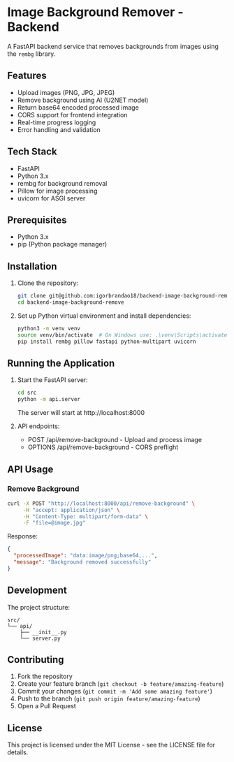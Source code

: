# Image Background Remover - Backend

A FastAPI backend service that removes backgrounds from images using the `rembg` library.

## Features

- Upload images (PNG, JPG, JPEG)
- Remove background using AI (U2NET model)
- Return base64 encoded processed image
- CORS support for frontend integration
- Real-time progress logging
- Error handling and validation

## Tech Stack

- FastAPI
- Python 3.x
- rembg for background removal
- Pillow for image processing
- uvicorn for ASGI server

## Prerequisites

- Python 3.x
- pip (Python package manager)

## Installation

1. Clone the repository:
   ```bash
   git clone git@github.com:igorbrandao18/backend-image-background-remove.git
   cd backend-image-background-remove
   ```

2. Set up Python virtual environment and install dependencies:
   ```bash
   python3 -m venv venv
   source venv/bin/activate  # On Windows use: .\venv\Scripts\activate
   pip install rembg pillow fastapi python-multipart uvicorn
   ```

## Running the Application

1. Start the FastAPI server:
   ```bash
   cd src
   python -m api.server
   ```

   The server will start at http://localhost:8000

2. API endpoints:
   - POST /api/remove-background - Upload and process image
   - OPTIONS /api/remove-background - CORS preflight

## API Usage

### Remove Background

```bash
curl -X POST "http://localhost:8000/api/remove-background" \
     -H "accept: application/json" \
     -H "Content-Type: multipart/form-data" \
     -F "file=@image.jpg"
```

Response:
```json
{
  "processedImage": "data:image/png;base64,...",
  "message": "Background removed successfully"
}
```

## Development

The project structure:
```
src/
└── api/
    ├── __init__.py
    └── server.py
```

## Contributing

1. Fork the repository
2. Create your feature branch (`git checkout -b feature/amazing-feature`)
3. Commit your changes (`git commit -m 'Add some amazing feature'`)
4. Push to the branch (`git push origin feature/amazing-feature`)
5. Open a Pull Request

## License

This project is licensed under the MIT License - see the LICENSE file for details.
